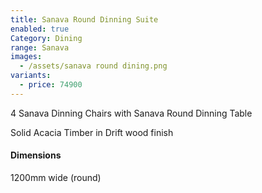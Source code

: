 ```yaml
---
title: Sanava Round Dinning Suite
enabled: true
Category: Dining
range: Sanava
images:
  - /assets/sanava round dining.png
variants:
  - price: 74900
---
```

4 Sanava Dinning Chairs
with Sanava Round Dinning Table

Solid Acacia Timber in Drift wood finish

#### Dimensions

1200mm wide (round)
